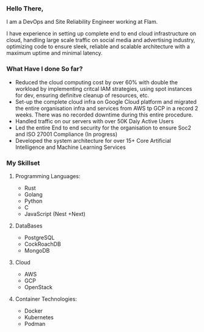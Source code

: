 ### Hello There,

I am a DevOps and Site Reliability Engineer working at Flam.

I have experience in setting up complete end to end cloud infrastructure on cloud, handling large scale traffic on social media and advertising industry, optimizing code to ensure sleek, reliable and scalable architecture with a maximum uptime and minimal latency.


### What Have I done So far?
-  Reduced the cloud computing cost by over 60% with double the workload by implementing critcal IAM strategies, using spot instances for dev, ensuring definitve cleanup of resources, etc.
-   Set-up the complete cloud infra on Google Cloud platform and migrated the entire organisation infra and services from AWS tp GCP in a record 2 weeks. There was no recorded downtime during this entire procedure.
  -  Handled traffic on our servers with over 50K Daiy Active Users
-  Led the entire End to end security for the organisation to ensure Soc2 and ISO 27001 Compliance (In progress)
  - Developed the system architecture for over 15+ Core Artificial Intelligence and Machine Learning Services

### My Skillset
1. Programming Languages:
   - Rust
   - Golang
   - Python
   - C
   - JavaScript (Nest +Next)
2. DataBases
   - PostgreSQL
   - CockRoachDB
   - MongoDB
3. Cloud
   - AWS
   - GCP
   - OpenStack

5. Container Technologies:
   - Docker
   - Kubernetes
   - Podman
